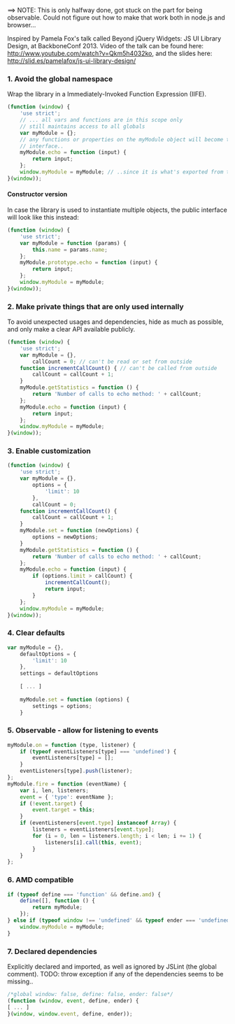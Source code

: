 ==> NOTE: This is only halfway done, got stuck on the part for being observable.
Could not figure out how to make that work both in node.js and browser...

Inspired by Pamela Fox's talk called Beyond jQuery Widgets: JS UI Library Design, at BackboneConf 2013. Video of the talk can be found here: http://www.youtube.com/watch?v=Qkm5h4032ko, and the slides here: http://slid.es/pamelafox/js-ui-library-design/

### 1. Avoid the global namespace
Wrap the library in a Immediately-Invoked Function Expression (IIFE).
```javascript
(function (window) {
    'use strict';
    // ... all vars and functions are in this scope only
    // still maintains access to all globals
    var myModule = {};
    // any functions or properties on the myModule object will become the public
    // interface..
    myModule.echo = function (input) {
        return input;
    };
    window.myModule = myModule; // ..since it is what's exported from this IIFE
}(window));
```
#### Constructor version
In case the library is used to instantiate multiple objects, the public
interface will look like this instead:
```javascript
(function (window) {
    'use strict';
    var myModule = function (params) {
        this.name = params.name;    
    };
    myModule.prototype.echo = function (input) {
        return input;
    };
    window.myModule = myModule;
}(window));
```
### 2. Make private things that are only used internally
To avoid unexpected usages and dependencies, hide as much as possible, and only make a clear API available publicly.
```javascript
(function (window) {
    'use strict';
    var myModule = {},
        callCount = 0; // can't be read or set from outside
    function incrementCallCount() { // can't be called from outside
        callCount = callCount + 1;
    }
    myModule.getStatistics = function () {
        return 'Number of calls to echo method: ' + callCount;
    };
    myModule.echo = function (input) {
        return input;
    };
    window.myModule = myModule;
}(window));
```
### 3. Enable customization
```javascript
(function (window) {
    'use strict';
    var myModule = {},
        options = {
            'limit': 10
        },
        callCount = 0;
    function incrementCallCount() {
        callCount = callCount + 1;
    }
    myModule.set = function (newOptions) {
        options = newOptions;
    }
    myModule.getStatistics = function () {
        return 'Number of calls to echo method: ' + callCount;
    };
    myModule.echo = function (input) {
        if (options.limit > callCount) {
            incrementCallCount();
            return input;
        }
    };
    window.myModule = myModule;
}(window));
```
### 4. Clear defaults
```javascript
var myModule = {},
    defaultOptions = {
        'limit': 10
    },
    settings = defaultOptions
    
    [ ... ]
    
    myModule.set = function (options) {
        settings = options;
    }
```
### 5. Observable - allow for listening to events
```javascript
myModule.on = function (type, listener) {
    if (typeof eventListeners[type] === 'undefined') {
        eventListeners[type] = [];
    }
    eventListeners[type].push(listener);
};
myModule.fire = function (eventName) {
    var i, len, listeners;
    event = { 'type': eventName };
    if (!event.target) {
        event.target = this;
    }
    if (eventListeners[event.type] instanceof Array) {
        listeners = eventListeners[event.type];
        for (i = 0, len = listeners.length; i < len; i += 1) {
            listeners[i].call(this, event);
        }
    }
};
```
### 6. AMD compatible
```javascript
if (typeof define === 'function' && define.amd) {
    define([], function () {
        return myModule;
    });
} else if (typeof window !== 'undefined' && typeof ender === 'undefined') {
    window.myModule = myModule;
}
```
### 7. Declared dependencies
Explicitly declared and imported, as well as ignored by JSLint (the global comment). TODO: throw exception if any of the dependencies seems to be missing..
```javascript
/*global window: false, define: false, ender: false*/                         
(function (window, event, define, ender) {
[ ... ]
}(window, window.event, define, ender));
```
